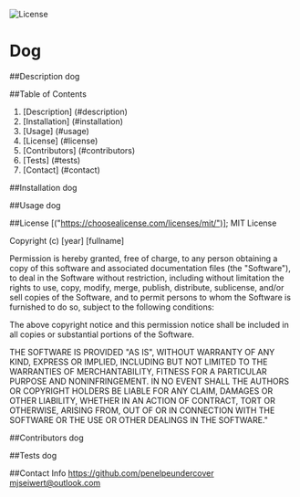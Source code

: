 ![License](https://img.shields.io/badge/License-MIT-yellow.svg)

  # Dog

  ##Description
  dog

  ##Table of Contents
  1. [Description] (#description)
  2. [Installation] (#installation)
  3. [Usage] (#usage)
  4. [License] (#license)
  5. [Contributors] (#contributors)
  6. [Tests] (#tests)
  7. [Contact] (#contact)

  ##Installation
  dog

  ##Usage
  dog

   ##License
   [("https://choosealicense.com/licenses/mit/")];
  MIT License

 Copyright (c) [year] [fullname]

 Permission is hereby granted, free of charge, to any person obtaining a copy
 of this software and associated documentation files (the "Software"), to deal
 in the Software without restriction, including without limitation the rights
 to use, copy, modify, merge, publish, distribute, sublicense, and/or sell
 copies of the Software, and to permit persons to whom the Software is
 furnished to do so, subject to the following conditions:

 The above copyright notice and this permission notice shall be included in all
 copies or substantial portions of the Software.

 THE SOFTWARE IS PROVIDED "AS IS", WITHOUT WARRANTY OF ANY KIND, EXPRESS OR
 IMPLIED, INCLUDING BUT NOT LIMITED TO THE WARRANTIES OF MERCHANTABILITY,
 FITNESS FOR A PARTICULAR PURPOSE AND NONINFRINGEMENT. IN NO EVENT SHALL THE
 AUTHORS OR COPYRIGHT HOLDERS BE LIABLE FOR ANY CLAIM, DAMAGES OR OTHER
 LIABILITY, WHETHER IN AN ACTION OF CONTRACT, TORT OR OTHERWISE, ARISING FROM,
 OUT OF OR IN CONNECTION WITH THE SOFTWARE OR THE USE OR OTHER DEALINGS IN THE
 SOFTWARE."

  ##Contributors
  dog

  ##Tests
  dog

  ##Contact Info
  https://github.com/penelpeundercover
  mjseiwert@outlook.com